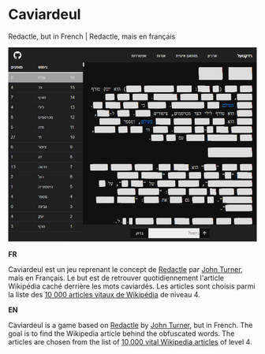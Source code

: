 # Caviardeul

Redactle, but in French | Redactle, mais en français

![Caviardeul](https://github.com/julienc91/caviardeul/raw/main/public/caviardeul.png)

**FR**

Caviardeul est un jeu reprenant le concept de [Redactle](https://www.redactle.com/)
par [John Turner](https://twitter.com/jhntrnr), mais en Français.
Le but est de retrouver quotidiennement l'article Wikipédia caché derrière les mots caviardés. Les articles sont choisis
parmi la liste
des [10&nbsp;000 articles vitaux de Wikipédia](https://fr.wikipedia.org/wiki/Wikip%C3%A9dia:Articles_vitaux/Niveau_4) de
niveau 4.

**EN**

Caviardeul is a game based on [Redactle](https://www.redactle.com/) by [John Turner](https://twitter.com/jhntrnr), but
in French.
The goal is to find the Wikipedia article behind the obfuscated words. The articles are chosen from the list of
[10,000 vital Wikipedia articles](https://fr.wikipedia.org/wiki/Wikip%C3%A9dia:Articles_vitaux/Niveau_4) of level 4.
